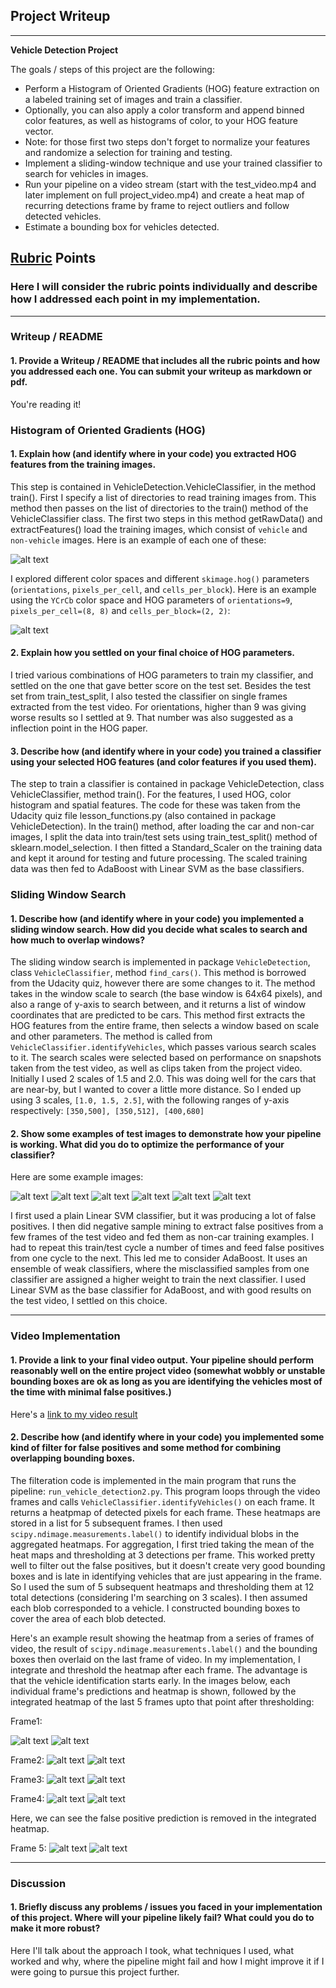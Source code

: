 ## Project Writeup

---

**Vehicle Detection Project**

The goals / steps of this project are the following:

* Perform a Histogram of Oriented Gradients (HOG) feature extraction on a labeled training set of images and train a classifier.
* Optionally, you can also apply a color transform and append binned color features, as well as histograms of color, to your HOG feature vector. 
* Note: for those first two steps don't forget to normalize your features and randomize a selection for training and testing.
* Implement a sliding-window technique and use your trained classifier to search for vehicles in images.
* Run your pipeline on a video stream (start with the test_video.mp4 and later implement on full project_video.mp4) and create a heat map of recurring detections frame by frame to reject outliers and follow detected vehicles.
* Estimate a bounding box for vehicles detected.

[//]: # (Image References)
[image1]: ./output_images/car_not_car.png
[image2]: ./output_images/HOG_example.png
[image3]: ./output_images/predictions_1.png
[image4]: ./output_images/predictions_2.png
[image5]: ./output_images/predictions_3.png
[image6]: ./output_images/predictions_4.png
[image7]: ./output_images/predictions_5.png
[image8]: ./output_images/predictions_6.png
[image9]: ./output_images/heat_map1.png
[image10]: ./output_images/int_heat_map1.png
[image11]: ./output_images/heat_map2.png
[image12]: ./output_images/int_heat_map2.png
[image13]: ./output_images/heat_map3.png
[image14]: ./output_images/int_heat_map3.png
[image15]: ./output_images/heat_map4.png
[image16]: ./output_images/int_heat_map4.png
[image17]: ./output_images/heat_map5.png
[image18]: ./output_images/int_heat_map5.png
[video1]: ./project_video_out.mp4

## [Rubric](https://review.udacity.com/#!/rubrics/513/view) Points
### Here I will consider the rubric points individually and describe how I addressed each point in my implementation.  

---
### Writeup / README

#### 1. Provide a Writeup / README that includes all the rubric points and how you addressed each one.  You can submit your writeup as markdown or pdf.  

You're reading it!

### Histogram of Oriented Gradients (HOG)

#### 1. Explain how (and identify where in your code) you extracted HOG features from the training images.

This step is contained in VehicleDetection.VehicleClassifier, in the method train(). First I specify a list of directories to read training images from. This method then passes on the list of directories to the train() method of the VehicleClassifier class. The first two steps in this method getRawData() and extractFeatures() load the training images, which consist of `vehicle` and `non-vehicle` images. Here is an example of each one of these:

![alt text][image1]

I explored different color spaces and different `skimage.hog()` parameters (`orientations`, `pixels_per_cell`, and `cells_per_block`).   Here is an example using the `YCrCb` color space and HOG parameters of `orientations=9`, `pixels_per_cell=(8, 8)` and `cells_per_block=(2, 2)`:

![alt text][image2]

#### 2. Explain how you settled on your final choice of HOG parameters.

I tried various combinations of HOG parameters to train my classifier, and settled on the one that gave better score on the test set. Besides the test set from train_test_split, I also tested the classifier on single frames extracted from the test video. For orientations, higher than 9 was giving worse results so I settled at 9. That number was also suggested as a inflection point in the HOG paper.

#### 3. Describe how (and identify where in your code) you trained a classifier using your selected HOG features (and color features if you used them).

The step to train a classifier is contained in package VehicleDetection, class VehicleClassifier, method train(). For the features, I used HOG, color histogram and spatial features. The code for these was taken from the Udacity quiz file lesson_functions.py (also contained in package VehicleDetection). In the train() method, after loading the car and non-car images, I split the data into train/test sets using train_test_split() method of sklearn.model_selection. I then fitted a Standard_Scaler on the training data and kept it around for testing and future processing. The scaled training data was then fed to AdaBoost with Linear SVM as the base classifiers.

### Sliding Window Search

#### 1. Describe how (and identify where in your code) you implemented a sliding window search.  How did you decide what scales to search and how much to overlap windows?

The sliding window search is implemented in package `VehicleDetection`, class `VehicleClassifier`, method `find_cars()`. This method is borrowed from the Udacity quiz, however there are some changes to it. The method takes in the window scale to search (the base window is 64x64 pixels), and also a range of y-axis to search between, and it returns a list of window coordinates that are predicted to be cars. This method first extracts the HOG features from the entire frame, then selects a window based on scale and other parameters. The method is called from `VehicleClassifier.identifyVehicles`, which passes various search scales to it. The search scales were selected based on performance on snapshots taken from the test video, as well as clips taken from the project video. Initially I used 2 scales of 1.5 and 2.0. This was doing well for the cars that are near-by, but I wanted to cover a little more distance. So I ended up using 3 scales, `[1.0, 1.5, 2.5]`, with the following ranges of y-axis respectively: `[350,500], [350,512], [400,680]`

#### 2. Show some examples of test images to demonstrate how your pipeline is working.  What did you do to optimize the performance of your classifier?

Here are some example images:

![alt text][image3]
![alt text][image4]
![alt text][image5]
![alt text][image6]
![alt text][image7]
![alt text][image8]

I first used a plain Linear SVM classifier, but it was producing a lot of false positives. I then did negative sample mining to extract false positives from a few frames of the test video and fed them as non-car training examples. I had to repeat this train/test cycle a number of times and feed false positives from one cycle to the next. This led me to consider AdaBoost. It uses an ensemble of weak classifiers, where the misclassified samples from one classifier are assigned a higher weight to train the next classifier. I used Linear SVM as the base classifier for AdaBoost, and with good results on the test video, I settled on this choice. 

---

### Video Implementation

#### 1. Provide a link to your final video output.  Your pipeline should perform reasonably well on the entire project video (somewhat wobbly or unstable bounding boxes are ok as long as you are identifying the vehicles most of the time with minimal false positives.)
Here's a [link to my video result](./project_video_out.mp4)


#### 2. Describe how (and identify where in your code) you implemented some kind of filter for false positives and some method for combining overlapping bounding boxes.

The filteration code is implemented in the main program that runs the pipeline: `run_vehicle_detection2.py`. This program loops through the video frames and calls `VehicleClassifier.identifyVehicles()` on each frame. It returns a heatpmap of detected pixels for each frame. These heatmaps are stored in a list for 5 subsequent frames. I then used `scipy.ndimage.measurements.label()` to identify individual blobs in the aggregated heatmaps. For aggregation, I first tried taking the mean of the heat maps and thresholding at 3 detections per frame. This worked pretty well to filter out the false positives, but it doesn't create very good bounding boxes and is late in identifying vehicles that are just appearing in the frame. So I used the sum of 5 subsequent heatmaps and thresholding them at 12 total detections (considering I'm searching on 3 scales). I then assumed each blob corresponded to a vehicle. I constructed bounding boxes to cover the area of each blob detected.

Here's an example result showing the heatmap from a series of frames of video, the result of `scipy.ndimage.measurements.label()` and the bounding boxes then overlaid on the last frame of video. In my implementation, I integrate and threshold the heatmap after each frame. The advantage is that the vehicle identification starts early. In the images below, each individual frame's predictions and heatmap is shown, followed by the integrated heatmap of the last 5 frames upto that point after thresholding:

Frame1:

![alt text][image9]
![alt text][image10]

Frame2: 
![alt text][image11]
![alt text][image12]

Frame3:
![alt text][image13]
![alt text][image14]

Frame4:
![alt text][image15]
![alt text][image16]

Here, we can see the false positive prediction is removed in the integrated heatmap.

Frame 5:
![alt text][image17]
![alt text][image18]


---

### Discussion

#### 1. Briefly discuss any problems / issues you faced in your implementation of this project.  Where will your pipeline likely fail?  What could you do to make it more robust?

Here I'll talk about the approach I took, what techniques I used, what worked and why, where the pipeline might fail and how I might improve it if I were going to pursue this project further.  
